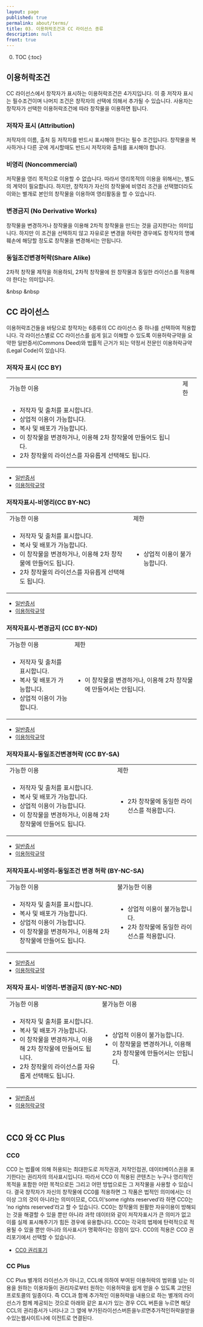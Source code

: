 ```yaml
---
layout: page
published: true
permalink: about/terms/
title: 03. 이용허락조건과 CC 라이선스 종류
description: null
front: true
---
```




0. TOC
{:toc}


## 이용허락조건

CC 라이선스에서 창작자가 표시하는 이용허락조건은 4가지입니다. 이 중 저작자 표시는 필수조건이며 나머지 조건은 창작자의 선택에 의해서 추가될 수 있습니다. 사용자는 창작자가 선택한 이용허락조건에 따라 창작물을 이용하면 됩니다.


### 저작자 표시 (Attribution)

<i class="cc cc-by cc-lg pull-left"></i>

저작자의 이름, 출처 등 저작자를 반드시 표시해야 한다는 필수 조건입니다.
창작물을 복사하거나 다른 곳에 게시할때도 반드시 저작자와 출처를 표시해야 합니다.


### 비영리 (Noncommercial)

<i class="cc cc-nc cc-lg pull-left"></i>

저작물을 영리 목적으로 이용할 수 없습니다. 따라서 영리목적의 이용을 위해서는, 별도의 계약이 필요합니다.
하지만, 창작자가 자신의 창작물에 비영리 조건을 선택했더라도 이와는 별개로 본인의 창작물을 이용하여 영리활동을 할 수 있습니다.

### 변경금지 (No Derivative Works)

<i class="cc cc-nd cc-lg pull-left"></i>

창작물을 변경하거나 창작물을 이용해 2차적 창작물을 만드는 것을 금지한다는 의미입니다.
하지만 이 조건을 선택하지 않고 자유로운 변경을 허락한 경우에도 창작자의 명예훼손에 해당할 정도로 창작물을 변경해서는 안됩니다.  


### 동일조건변경허락(Share Alike)

<i class="cc cc-sa cc-lg pull-left"></i>

2차적 창작물 제작을 허용하되, 2차적 창작물에 원 창작물과 동일한 라이선스를 적용해야 한다는 의미입니다.

&nbsp
&nbsp

## CC 라이선스

이용허락조건들을 바탕으로 창작자는 6종류의 CC 라이선스 중 하나를 선택하여 적용합니다. 각 라이선스별로 CC 라이선스를 쉽게 읽고 이해할 수 있도록 이용허락규약을 요약한 일반증서(Commons Deed)와 법률적 근거가 되는 약정서 전문인 이용허락규약(Legal Code)이 있습니다. 

### 저작자 표시 (CC BY)

<table class="table table-bordered"><tbody>
<tr><td class="col-md-6">가능한 이용</td><td class="col-md-6">제한</td></tr>
<tr><td>
<ul>
<li>저작자 및 출처를 표시합니다.</li>
<li>상업적 이용이 가능합니다.</li>
<li>복사 및 배포가 가능합니다.</li>
<li>이 창작물을 변경하거나, 이용해 2차 창작물에 만들어도 됩니다.</li>
<li>2차 창작물의 라이선스를 자유롭게 선택해도 됩니다.</li>
</ul>
</td><td>&nbsp;</td></tr></tbody></table>


* [일반증서](http://creativecommons.org/licenses/by/2.0/kr/)
* [이용허락규약](http://creativecommons.org/licenses/by/2.0/kr/legalcode)


### 저작자표시-비영리(CC BY-NC)

<table class="table table-bordered"><tbody>
<tr><td class="col-md-6">가능한 이용</td><td class="col-md-6">제한</td></tr>
<tr><td>
<ul>
<li>저작자 및 출처를 표시합니다.</li>
<li>복사 및 배포가 가능합니다.</li>
<li>이 창작물을 변경하거나, 이용해 2차 창작물에 만들어도 됩니다.</li>
<li>2차 창작물의 라이선스를 자유롭게 선택해도 됩니다.</li>
</ul>
</td><td>
<ul>
    <li>상업적 이용이 불가능합니다.</li>
</ul>
</td></tr></tbody></table>

* [일반증서](http://creativecommons.org/licenses/by-nc/2.0/kr/)
* [이용허락규약](http://creativecommons.org/licenses/by-nc/2.0/kr/legalcode)

### 저작자표시-변경금지 (CC BY-ND)

<table class="table table-bordered"><tbody>
<tr><td class="col-md-6">가능한 이용</td><td class="col-md-6">제한</td></tr>
<tr><td>
<ul>
<li>저작자 및 출처를 표시합니다.</li>
<li>복사 및 배포가 가능합니다.</li>
<li>상업적 이용이 가능합니다.</li>
</ul>
</td><td>
<ul>
    <li>이 창작물을 변경하거나, 이용해 2차 창작물에 만들어서는 안됩니다.</li>
</ul>
</td></tr></tbody></table>

* [일반증서](http://creativecommons.org/licenses/by-nd/2.0/kr/)
* [이용허락규약](http://creativecommons.org/licenses/by-nd/2.0/kr/legalcode)

### 저작자표시-동일조건변경허락 (CC BY-SA)

<table class="table table-bordered"><tbody>
<tr><td class="col-md-6">가능한 이용</td><td class="col-md-6">제한</td></tr>
<tr><td>
<ul>
<li>저작자 및 출처를 표시합니다.</li>
<li>복사 및 배포가 가능합니다.</li>
<li>상업적 이용이 가능합니다.</li>
<li>이 창작물을 변경하거나, 이용해 2차 창작물에 만들어도 됩니다.</li>
</ul>
</td><td>
<ul>
    <li>2차 창작물에 동일한 라이선스를 적용합니다.</li>
</ul>
</td></tr></tbody></table>

* [일반증서](http://creativecommons.org/licenses/by-sa/2.0/kr/)
* [이용허락규약](http://creativecommons.org/licenses/by-sa/2.0/kr/legalcode)

### 저작자표시-비영리-동일조건 변경 허락 (BY-NC-SA)

<table class="table table-bordered"><tbody>
<tr><td class="col-md-6">가능한 이용</td><td class="col-md-6">불가능한 이용</td></tr>
<tr><td>
<ul>
<li>저작자 및 출처를 표시합니다.</li>
<li>복사 및 배포가 가능합니다.</li>
<li>상업적 이용이 가능합니다.</li>
<li>이 창작물을 변경하거나, 이용해 2차 창작물에 만들어도 됩니다.</li>
</ul>
</td><td>
<ul>
    <li>상업적 이용이 불가능합니다.</li>
    <li>2차 창작물에 동일한 라이선스를 적용합니다.</li>
</ul>
</td></tr></tbody></table>

* [일반증서](http://creativecommons.org/licenses/by-nc-sa/2.0/kr/)
* [이용허락규약](http://creativecommons.org/licenses/by-nc-sa/2.0/kr/legalcode)

### 저작자 표시- 비영리-변경금지 (BY-NC-ND)

<table class="table table-bordered"><tbody>
<tr><td class="col-md-6">가능한 이용</td><td class="col-md-6">불가능한 이용</td></tr>
<tr><td>
<ul>
<li>저작자 및 출처를 표시합니다.</li>
<li>복사 및 배포가 가능합니다.</li>
<li>이 창작물을 변경하거나, 이용해 2차 창작물에 만들어도 됩니다.</li>
<li>2차 창작물의 라이선스를 자유롭게 선택해도 됩니다.</li>
</ul>
</td><td>
<ul>
    <li>상업적 이용이 불가능합니다.</li>
    <li>이 창작물을 변경하거나, 이용해 2차 창작물에 만들어서는 안됩니다.</li>
</ul>
</td></tr></tbody></table>

* [일반증서](http://creativecommons.org/licenses/by-nc-nd/2.0/kr/)
* [이용허락규약](http://creativecommons.org/licenses/by-nc-nd/2.0/kr/legalcode)

&nbsp;
&nbsp;

## CC0 와 CC Plus

### CC0

CC0 는 법률에 의해 허용되는 최대한도로 저작권과, 저작인접권, 데이터베이스권을 포기한다는 권리자의 의사표시입니다. 따라서 CC0 이 적용된 콘텐츠는 누구나 영리적인 목적을 포함한 어떤 목적으로든 그리고 어떤 방법으로든 그 저작물을 사용할 수 있습니다. 결국 창작자가 자신의 창작물에 CC0를 적용하면 그 작품은 법적인 의미에서는 더 이상 그의 것이 아니라는 의미이므로, CCL이‘some rights reserved’라 하면 CC0는 ’no rights reserved’라고 할 수 있습니다. CC0는 창작물의 원활한 자유이용이 방해되는 것을 해결할 수 있을 뿐만 아니라 과학 데이터와 같이 저작자표시가 큰 의미가 없고 이를 실제 표시해주기가 힘든 경우에 유용합니다. CC0는 각국의 법제에 탄력적으로 적용될 수 있을 뿐만 아니라 의사표시가 명확하다는 장점이 있다. CC0의 적용은 CC0 권리포기에서 선택할 수 있습니다.

* [CC0 권리포기](http://creativecommons.org/choose/zero/waiver)

### CC Plus

CC Plus 별개의 라이선스가 아니고, CCL에 의하여 부여된 이용허락의 범위를 넘는 이용을 원하는 이용자들이 권리자로부터 원하는 이용허락을 쉽게 얻을 수 있도록 고안된 프로토콜의 일종이다. 즉 CCL과 함께 추가적인 이용허락을 내용으로 하는 별개의 라이선스가 함께 제공되는 것으로 아래와 같은 표시가 있는 경우 CCL 버튼을 누르면 해당 CCL의 권리증서가 나타나고 그 옆에 부가된라이선스버튼을누르면추가적인허락을받을수있는웹사이트나에 이전트로 연결된다.
